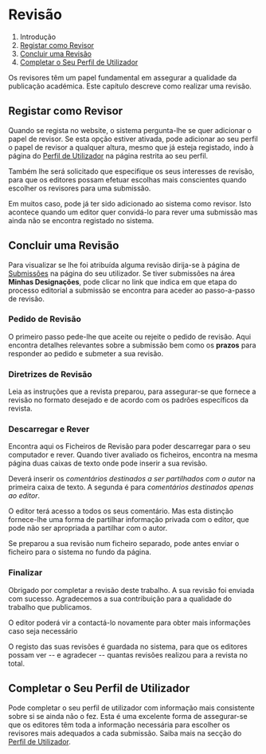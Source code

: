 # Revisão

1. Introdução
2. [Registar como Revisor](reviewing.md#sign-up)
3. [Concluir uma Revisão](reviewing.md#complete-review)
4. [Completar o Seu Perfil de Utilizador](reviewing.md#complete-user-profile)

Os revisores têm um papel fundamental em assegurar a qualidade da publicação académica. Este capítulo descreve como realizar uma revisão.

## <a name="sign-up"></a>Registar como Revisor

Quando se regista no website, o sistema pergunta-lhe se quer adicionar o papel de revisor. Se esta opção estiver ativada, pode adicionar ao seu perfil o papel de revisor a qualquer altura, mesmo que já esteja registado, indo à página do [Perfil de Utilizador](user-profile.md) na página restrita ao seu perfil.

Também lhe será solicitado que especifique os seus interesses de revisão, para que os editores possam efetuar escolhas mais conscientes quando escolher os revisores para uma submissão.

Em muitos caso, pode já ter sido adicionado ao sistema como revisor. Isto acontece quando um editor quer convidá-lo para rever uma submissão mas ainda não se encontra registado no sistema.

## <a name="complete-review"></a>Concluir uma Revisão

Para visualizar se lhe foi atribuída alguma revisão dirija-se à página de [Submissões](submissions.md) na página do seu utilizador. Se tiver submissões na área **Minhas Designações**, pode clicar no link que indica em que etapa do processo editorial a submissão se encontra para aceder ao passo-a-passo de revisão.

### <a name="complete-review-request"></a>Pedido de Revisão

O primeiro passo pede-lhe que aceite ou rejeite o pedido de revisão. Aqui encontra detalhes relevantes sobre a submissão bem como os **prazos** para responder ao pedido e submeter a sua revisão.

### <a name="complete-review-guidelines"></a>Diretrizes de Revisão

Leia as instruções que a revista preparou, para assegurar-se que fornece a revisão no formato desejado e de acordo com os padrões específicos da revista.

### <a name="complete-review-review"></a>Descarregar e Rever

Encontra aqui os Ficheiros de Revisão para poder descarregar para o seu computador e rever. Quando tiver avaliado os ficheiros, encontra na mesma página duas caixas de texto onde pode inserir a sua revisão.

Deverá inserir os *comentários destinados a ser partilhados com o autor* na primeira caixa de texto. A segunda é para *comentários destinados apenas ao editor*.

O editor terá acesso a todos os seus comentário. Mas esta distinção fornece-lhe uma forma de partilhar informação privada com o editor, que pode não ser apropriada a partilhar com o autor.

Se preparou a sua revisão num ficheiro separado, pode antes enviar o ficheiro para o sistema no fundo da página.

### <a name="complete-review-completion"></a>Finalizar

Obrigado por completar a revisão deste trabalho. A sua revisão foi enviada com sucesso. Agradecemos a sua contribuição para a qualidade do trabalho que publicamos.

O editor poderá vir a contactá-lo novamente para obter mais informações caso seja necessário

O registo das suas revisões é guardada no sistema, para que os editores possam ver -- e agradecer -- quantas revisões realizou para a revista no total.

## <a name="complete-user-profile"></a>Completar o Seu Perfil de Utilizador

Pode completar o seu perfil de utilizador com informação mais consistente sobre si se ainda não o fez. Esta é uma excelente forma de assegurar-se que os editores têm toda a informação necessária para escolher os revisores mais adequados a cada submissão. Saiba mais na secção do [Perfil de Utilizador](user-profile.md).
